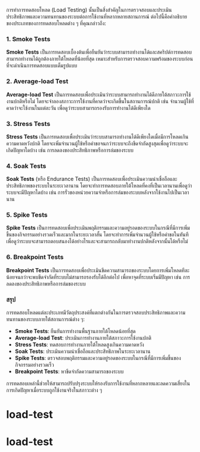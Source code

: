 การทำการทดสอบโหลด (Load Testing) นั้นเป็นสิ่งสำคัญในการตรวจสอบและประเมินประสิทธิภาพและความทนทานของระบบต่อการใช้งานที่หลากหลายสถานการณ์ ต่อไปนี้คือคำอธิบายของประเภทของการทดสอบโหลดต่าง ๆ ที่คุณกล่าวถึง:

### 1. Smoke Tests
**Smoke Tests** เป็นการทดสอบเบื้องต้นเพื่อยืนยันว่าระบบสามารถทำงานได้และสคริปต์การทดสอบสามารถทำงานได้ถูกต้องภายใต้โหลดที่น้อยที่สุด เหมาะสำหรับการตรวจสอบความพร้อมของระบบก่อนที่จะดำเนินการทดสอบแบบเต็มรูปแบบ

### 2. Average-load Test
**Average-load Test** เป็นการทดสอบเพื่อประเมินว่าระบบสามารถทำงานได้ดีภายใต้สภาวะการใช้งานปกติหรือไม่ โดยจะจำลองสภาวะการใช้งานที่คาดว่าจะเกิดขึ้นในสถานการณ์ปกติ เช่น จำนวนผู้ใช้ที่คาดว่าจะใช้งานในแต่ละวัน เพื่อดูว่าระบบสามารถรองรับการทำงานได้ดีเพียงใด

### 3. Stress Tests
**Stress Tests** เป็นการทดสอบเพื่อประเมินว่าระบบสามารถทำงานได้ดีเพียงใดเมื่อมีการโหลดเกินความคาดหวังปกติ โดยจะเพิ่มจำนวนผู้ใช้หรือคำขอจนกว่าระบบจะถึงขีดจำกัดสูงสุดเพื่อดูว่าระบบจะเกิดปัญหาใดบ้าง เช่น การลดลงของประสิทธิภาพหรือการล่มของระบบ

### 4. Soak Tests
**Soak Tests** (หรือ Endurance Tests) เป็นการทดสอบเพื่อประเมินความน่าเชื่อถือและประสิทธิภาพของระบบในระยะเวลานาน โดยจะทำการทดสอบภายใต้โหลดที่คงที่เป็นเวลานานเพื่อดูว่าระบบจะมีปัญหาใดบ้าง เช่น การรั่วของหน่วยความจำหรือการล่มของระบบหลังจากใช้งานไปเป็นเวลานาน

### 5. Spike Tests
**Spike Tests** เป็นการทดสอบเพื่อประเมินพฤติกรรมและความอยู่รอดของระบบในกรณีที่มีการเพิ่มขึ้นของกิจกรรมอย่างรวดเร็วและมากในระยะเวลาสั้น โดยจะทำการเพิ่มจำนวนผู้ใช้หรือคำขอในทันทีเพื่อดูว่าระบบจะสามารถตอบสนองได้อย่างไรและจะสามารถกลับมาทำงานปกติหลังจากนั้นได้หรือไม่

### 6. Breakpoint Tests
**Breakpoint Tests** เป็นการทดสอบเพื่อประเมินขีดความสามารถของระบบโดยการเพิ่มโหลดทีละน้อยจนกว่าจะพบขีดจำกัดที่ระบบไม่สามารถรองรับได้อีกต่อไป เพื่อหาจุดที่ระบบเริ่มมีปัญหา เช่น การลดลงของประสิทธิภาพหรือการล่มของระบบ

### สรุป
การทดสอบโหลดแต่ละประเภทมีวัตถุประสงค์ที่แตกต่างกันในการตรวจสอบประสิทธิภาพและความทนทานของระบบภายใต้สถานการณ์ต่าง ๆ:

- **Smoke Tests**: ยืนยันการทำงานพื้นฐานภายใต้โหลดน้อยที่สุด
- **Average-load Test**: ประเมินการทำงานภายใต้สภาวะการใช้งานปกติ
- **Stress Tests**: ทดสอบการทำงานภายใต้โหลดสูงเกินความคาดหวัง
- **Soak Tests**: ประเมินความน่าเชื่อถือและประสิทธิภาพในระยะเวลานาน
- **Spike Tests**: ตรวจสอบพฤติกรรมและความอยู่รอดของระบบในกรณีที่มีการเพิ่มขึ้นของกิจกรรมอย่างรวดเร็ว
- **Breakpoint Tests**: หาขีดจำกัดความสามารถของระบบ

การทดสอบเหล่านี้ช่วยให้สามารถปรับปรุงระบบให้รองรับการใช้งานที่หลากหลายและลดความเสี่ยงในการเกิดปัญหาเมื่อระบบถูกใช้งานจริงในสภาวะต่าง ๆ
# load-test
# load-test
